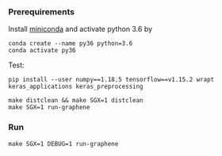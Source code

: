### Prerequirements

Install [miniconda](https://docs.conda.io/en/latest/miniconda.html) and activate python 3.6 by 
```
conda create --name py36 python=3.6
conda activate py36
```

Test:
```
pip install --user numpy==1.18.5 tensorflow==v1.15.2 wrapt keras_applications keras_preprocessing

make distclean && make SGX=1 distclean
make SGX=1 run-graphene

```

### Run

```
make SGX=1 DEBUG=1 run-graphene
```
